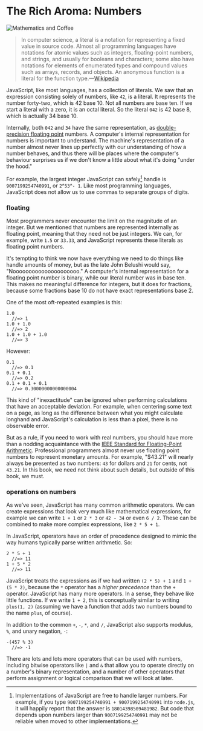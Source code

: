 # The Rich Aroma: Numbers

![Mathematics and Coffee](images/expressions-title.jpg)

> In computer science, a literal is a notation for representing a fixed value in source code. Almost all programming languages have notations for atomic values such as integers, floating-point numbers, and strings, and usually for booleans and characters; some also have notations for elements of enumerated types and compound values such as arrays, records, and objects. An anonymous function is a literal for the function type.—[Wikipedia](https://en.wikipedia.org/wiki/Literal_(computer_programming))

JavaScript, like most languages, has a collection of literals. We saw that an expression consisting solely of numbers, like `42`, is a literal. It represents the number forty-two, which is 42 base 10. Not all numbers are base ten. If we start a literal with a zero, it is an octal literal. So the literal `042` is 42 base 8, which is actually 34 base 10.

Internally, both `042` and `34` have the same representation, as [double-precision floating point] numbers. A computer's internal representation for numbers is important to understand. The machine's representation of a number almost never lines up perfectly with our understanding of how a number behaves, and thus there will be places where the computer's behaviour surprises us if we don't know a little about what it's doing "under the hood." 

[double-precision floating point]:http://en.wikipedia.org/wiki/Double-precision_floating-point_format

For example, the largest integer JavaScript can safely[^safe] handle is `9007199254740991`, or `2`^`53`^`- 1`. Like most programming languages, JavaScript does not allow us to use commas to separate groups of digits. 

[^safe]: Implementations of JavaScript are free to handle larger numbers. For example, if you type `9007199254740991 + 9007199254740991` into `node.js`, it will happily report that the answer is `18014398509481982`. But code that depends upon numbers larger than `9007199254740991` may not be reliable when moved to other implementations.

### floating

Most programmers never encounter the limit on the magnitude of an integer. But we mentioned that numbers are represented internally as floating point, meaning that they need not be just integers. We can, for example, write `1.5` or `33.33`, and JavaScript represents these literals as floating point numbers.

It's tempting to think we now have everything we need to do things like handle amounts of money, but as the late John Belushi would say, "Nooooooooooooooooooooo." A computer's internal representation for a floating point number is binary, while our literal number was in base ten. This makes no meaningful difference for integers, but it does for fractions, because some fractions base 10 do not have exact representations base 2.

One of the most oft-repeated examples is this:

    1.0
      //=> 1
    1.0 + 1.0
      //=> 2
    1.0 + 1.0 + 1.0
      //=> 3

However:

    0.1
      //=> 0.1
    0.1 + 0.1
      //=> 0.2
    0.1 + 0.1 + 0.1
      //=> 0.30000000000000004
      
This kind of "inexactitude" can be ignored  when performing calculations that have an acceptable deviation. For example, when centering some text on a page, as long as the difference between what you might calculate longhand and JavaScript's calculation is less than a pixel, there is no observable error.

But as a rule, if you need to work with real numbers, you should have more than a nodding acquaintance with the [IEEE Standard for Floating-Point Arithmetic][IEEE754]. Professional programmers almost never use floating point numbers to represent monetary amounts. For example, "$43.21" will nearly always be presented as two numbers: `43` for dollars and `21` for cents, not `43.21`. In this book, we need not think about such details, but outside of this book, we must.

[IEEE754]: https://en.wikipedia.org/wiki/IEEE_floating_point

### operations on numbers

As we've seen, JavaScript has many common arithmetic operators. We can create expressions that look very much like mathematical expressions, for example we can write `1 + 1` or `2 * 3` or `42 - 34` or even `6 / 2`. These can be combined to make more complex expressions, like `2 * 5 + 1`.

In JavaScript, operators have an order of precedence designed to mimic the way humans typically parse written arithmetic. So:

    2 * 5 + 1
      //=> 11
    1 + 5 * 2
      //=> 11
      
JavaScript treats the expressions as if we had written `(2 * 5) + 1` and `1 + (5 * 2)`, because the `*` operator has a *higher precedence* than the `+` operator. JavaScript has many more operators. In a sense, they behave like little functions. If we write `1 + 2`, this is conceptually similar to writing `plus(1, 2)` (assuming we have a function that adds two numbers bound to the name `plus`, of course).

In addition to the common `+`, `-`, `*`, and `/`, JavaScript also supports modulus, `%`, and unary negation, `-`:

    -(457 % 3)
      //=> -1

There are lots and lots more operators that can be used with numbers, including bitwise operators like `|` and `&` that allow you to operate directly on a number's binary representation, and a number of other operators that perform assignment or logical comparison that we will look at later.